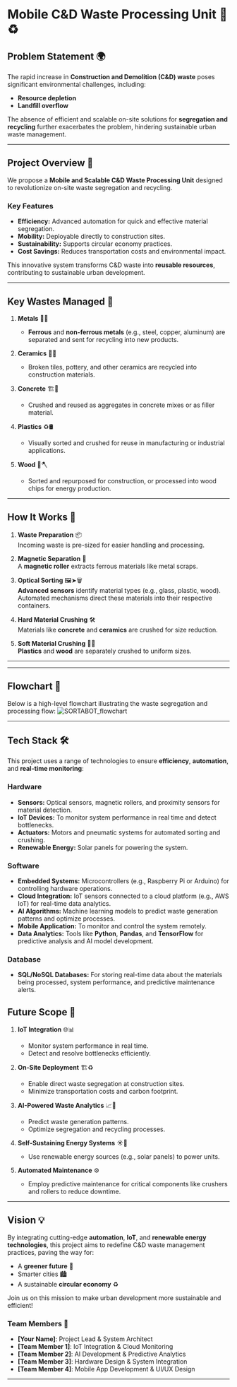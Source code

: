 
# Mobile C&D Waste Processing Unit 🚧♻️  

## Problem Statement 🌍  
The rapid increase in **Construction and Demolition (C&D) waste** poses significant environmental challenges, including:  
- **Resource depletion**  
- **Landfill overflow**  

The absence of efficient and scalable on-site solutions for **segregation and recycling** further exacerbates the problem, hindering sustainable urban waste management.  

---

## Project Overview 🚀  
We propose a **Mobile and Scalable C&D Waste Processing Unit** designed to revolutionize on-site waste segregation and recycling.  

### Key Features  
- **Efficiency:** Advanced automation for quick and effective material segregation.  
- **Mobility:** Deployable directly to construction sites.  
- **Sustainability:** Supports circular economy practices.  
- **Cost Savings:** Reduces transportation costs and environmental impact.  

This innovative system transforms C&D waste into **reusable resources**, contributing to sustainable urban development.  

---
## Key Wastes Managed 🚮  

1. **Metals** 🧲🔩  
   - **Ferrous** and **non-ferrous metals** (e.g., steel, copper, aluminum) are separated and sent for recycling into new products.  

2. **Ceramics** 🏺🔨  
   - Broken tiles, pottery, and other ceramics are recycled into construction materials.  

3. **Concrete** 🏗️🧱  
   - Crushed and reused as aggregates in concrete mixes or as filler material.  

4. **Plastics** ♻️🛢️  
   - Visually sorted and crushed for reuse in manufacturing or industrial applications.  

5. **Wood** 🌳🪓  
   - Sorted and repurposed for construction, or processed into wood chips for energy production.  

---

## How It Works 🔄  

1. **Waste Preparation** 📦  
   Incoming waste is pre-sized for easier handling and processing.  

2. **Magnetic Separation** 🧲  
   A **magnetic roller** extracts ferrous materials like metal scraps.  

3. **Optical Sorting** 🖼️➤🗑️  
   **Advanced sensors** identify material types (e.g., glass, plastic, wood). Automated mechanisms direct these materials into their respective containers.  

4. **Hard Material Crushing** 🛠️  
   Materials like **concrete** and **ceramics** are crushed for size reduction.  

5. **Soft Material Crushing** 🌳🧩  
   **Plastics** and **wood** are separately crushed to uniform sizes.  

---
---

## Flowchart 🔄  

Below is a high-level flowchart illustrating the waste segregation and processing flow:
![SORTABOT_flowchart](https://github.com/user-attachments/assets/becd90ac-4558-47e8-b7e9-6f4623b8b24f)



---

## Tech Stack 🛠️  

This project uses a range of technologies to ensure **efficiency**, **automation**, and **real-time monitoring**:  

### Hardware  
- **Sensors:** Optical sensors, magnetic rollers, and proximity sensors for material detection.  
- **IoT Devices:** To monitor system performance in real time and detect bottlenecks.  
- **Actuators:** Motors and pneumatic systems for automated sorting and crushing.  
- **Renewable Energy:** Solar panels for powering the system.  

### Software  
- **Embedded Systems:** Microcontrollers (e.g., Raspberry Pi or Arduino) for controlling hardware operations.  
- **Cloud Integration:** IoT sensors connected to a cloud platform (e.g., AWS IoT) for real-time data analytics.  
- **AI Algorithms:** Machine learning models to predict waste generation patterns and optimize processes.  
- **Mobile Application:** To monitor and control the system remotely.  
- **Data Analytics:** Tools like **Python**, **Pandas**, and **TensorFlow** for predictive analysis and AI model development.  

### Database  
- **SQL/NoSQL Databases:** For storing real-time data about the materials being processed, system performance, and predictive maintenance alerts.  



## Future Scope 🌟  

1. **IoT Integration** 🌐📊  
   - Monitor system performance in real time.  
   - Detect and resolve bottlenecks efficiently.  

2. **On-Site Deployment** 🏗️♻️  
   - Enable direct waste segregation at construction sites.  
   - Minimize transportation costs and carbon footprint.  

3. **AI-Powered Waste Analytics** 📈🤖  
   - Predict waste generation patterns.  
   - Optimize segregation and recycling processes.  

4. **Self-Sustaining Energy Systems** ☀️🔋  
   - Use renewable energy sources (e.g., solar panels) to power units.  

5. **Automated Maintenance** ⚙️  
   - Employ predictive maintenance for critical components like crushers and rollers to reduce downtime.  

---



## Vision 💡  
By integrating cutting-edge **automation**, **IoT**, and **renewable energy technologies**, this project aims to redefine C&D waste management practices, paving the way for:  
- A **greener future** 🌱  
- Smarter cities 🏙️  
- A sustainable **circular economy** ♻️  

Join us on this mission to make urban development more sustainable and efficient!  



### Team Members 👥  

- **[Your Name]**: Project Lead & System Architect  
- **[Team Member 1]**: IoT Integration & Cloud Monitoring  
- **[Team Member 2]**: AI Development & Predictive Analytics  
- **[Team Member 3]**: Hardware Design & System Integration  
- **[Team Member 4]**: Mobile App Development & UI/UX Design  

---





